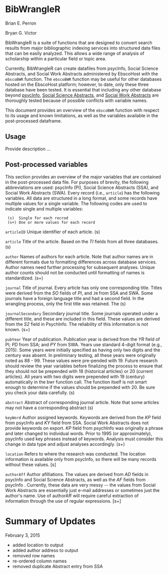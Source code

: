BibWrangleR
===========

Brian E. Perron

Bryan G. Victor


BibWrangleR is a suite of functions that are designed to convert search results from major bibliographic indexing services into structured data files that can be easily analyzed.  This allows a wide range of analysis of scholarship within a particular field or topic area.  

Currently, BibWrangleR can create datafiles from psycInfo, Social Science Abstracts, and Social Work Abstracts administered by EbscoHost with the `ebscoBWR` function.  The `ebscoBWR` function may be useful for other databases hosted on the EbscoHost platform; however, to date, only these three database have been tested.  It is essential that including any other database beyond [psycInfo][1], [Social Science Abstracts][2], and [Social Work Abstracts][3] are thoroughly tested because of possible conflicts with variable names.  

This document provides an overview of the `ebscoBWR` function with respect to its usage and known limitations, as well as the variables available in the post-processed dataframe.    

## Usage

Provide description ... 

## Post-processed variables

This section provides an overview of the major variables that are contained in the post-processed data file.  For purposes of brevity, the following abbreviations are used:  psycInfo (PI), Social Science Abstracts (SSA), and Social Work Abstracts (SWA).  Every record (i.e., `article`) has the following variables.  All data are structured in a long format, and some records have multiple values for a single variable.  The following codes are used to indicate single and multiple variables:

     (s)  Single for each recrod 
     (s+) One or more values for each record

`articleID` Unique identifier of each article.  (s)

`article`  Title of the article.  Based on the _TI_ fields from all three databases.  (s)

`author` Names of authors for each article.  Note that author names are in different formats due to formatting differences across database services.  Author names need further processing for subsequent analyses.  Unique author counts should not be conducted until formatting of names is standardized.  (s+)

`journal`  Title of journal. Every article has only one corresponding title.  Titles were derived from the _SO_ fields of _PI_, and `JN` from SSA and SWA.  Some journals have a foreign language title and had a second field.  In the wrangling process, only the first title was retained.  The (s)

`journalSecondary` Secondary journal title.  Some journals operated under a different title, and these are included in this field.  These values are derived from the _S2_ field in PsychInfo.  The reliability of this information is not known.  (s+)

`pubYear` Year of publication.  Publication year is derived from the _YR_ field of PI; _PD_ from SSA; and _PY_ from SWA. Years use standard 4-digit format (e.g., 2015).  Some years were initially specified as having only two digits and the century was absent.  In preliminary testing, all these years were originally noted as 88 - 99.  These values were pre-pended with 19.  Future research should review the year variables before finalizing the process to ensure that they should not be prepended with 18 (historical articles) or 20 (current articles).  All years with two digits were prepended with 19 (century) automatically in the bwr function call. The function itself is not smart enough to determine if the values should be prepended with 20.  Be sure you check your data carefully. (s)

`abstract` Abstract of corresponding journal article.  Note that some articles may not have a corresponding abstract (s)

`keyWord` Author assigned keywords.  Keywords are derived from the _KP_ field from psycInfo and _KY_ field from SSA.  Social Work Abstracts does not provide keywords on export.  _KP_ field from psychInfo was originally a phrase and later changed to individual words.  Prior to 1995 (or approximately), psycInfo used key phrases instead of keywords. Analysis must consider this change in data type and adjust analyses accordingly.  (s+)

`location` Refers to where the research was conducted.  The location information is available only from psycInfo, so there will be many records without these values. [s]  

`authorAff` Author afilliations.  The values are derived from _AD_ fields in psycInfo and Social Science Abstracts, as well as the _AF_ fields from psycInfo  . Currently, these data are very messy -- the values from Social Work Abstracts are essentially just e-mail addresses or sometimes just the author's name.  Use of authorAff will require careful extraction of information through the use of regular expressions.  [s+]  


# Summary of Updates

February 3, 2015

+ added location to output
+ added author address to output
+ removed row names
+ re-ordered column names
+ removed duplicate Abstract entry from SSA
 
 

[1]: http://www.ebscohost.com/academic/psycinfo  "psycInfo"
[2]: http://www.ebscohost.com/academic/social-sciences-abstracts    "Social Science Abstracts"
[3]: http://www.ebscohost.com/academic/social-work-abstracts "Social Work Abstracts"